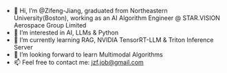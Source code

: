 - 👋 Hi, I’m @Zifeng-Jiang, graduated from Northeastern University(Boston), working as an AI Algorithm Engineer @ STAR.VISION Aerospace Group Limited
- 👀 I’m interested in AI, LLMs & Python 
- 🌱 I’m currently learning RAG, NVIDIA TensorRT-LLM & Triton Inference Server
- 💞️ I’m looking forward to learn Multimodal Algorithms
- 📫 Feel free to contact me: jzf.job@gmail.com

<!---
Zifeng-Jiang/Zifeng-Jiang is a ✨ special ✨ repository because its `README.md` (this file) appears on your GitHub profile.
You can click the Preview link to take a look at your changes.
--->
